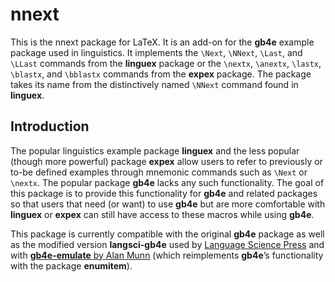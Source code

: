 # nnext

This is the nnext package for LaTeX. It is an add-on for the **gb4e** example package used in  linguistics. It implements the `\Next`, `\NNext`, `\Last`, and `\LLast` commands from the **linguex** package or the `\nextx`, `\anextx`, `\lastx`, `\blastx`, and `\bblastx` commands from the **expex** package. The package takes its name from the distinctively named `\NNext` command found in **linguex**.

## Introduction

The popular linguistics example package **linguex** and the less popular (though more powerful) package **expex** allow users to refer to previously or to-be defined examples through mnemonic commands such as `\Next` or `\nextx`. The popular package **gb4e** lacks any such functionality. The goal of this package is to provide this functionality for **gb4e** and related packages so that users that need (or want) to use **gb4e** but are more comfortable with **linguex** or **expex** can still have access to these macros while using **gb4e**. 

This package is currently compatible with the original **gb4e** package as well as the modified version **langsci-gb4e** used by [Language Science Press](https://langsci-press.org/) and with [**gb4e-emulate** by Alan Munn](https://github.com/amunn/gb4e-emulate
) (which reimplements **gb4e**’s functionality with the package **enumitem**).
